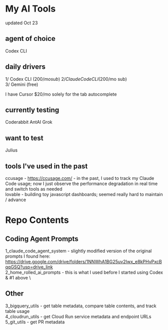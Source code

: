 # My AI Tools
updated Oct 23

## agent of choice
Codex CLI

## daily drivers
1/ Codex CLI ($200/mo sub)\
2/ Claude Code CLI ($200/mo sub)\
3/ Gemini (free)

I have Cursor $20/mo solely for the tab autocomplete

## currently testing
Coderabbit
AntAI
Grok

## want to test
Julius

## tools I've used in the past
ccusage - https://ccusage.com/ - in the past, I used to track my Claude Code usage; now I just observe the performance degradation in real time and switch tools as needed \
lovable - building toy javascript dashboards; seemed really hard to maintain / advance

# Repo Contents
## Coding Agent Prompts
1_claude_code_agent_system - slightly modified version of the original prompts I found here: https://drive.google.com/drive/folders/1NNWhA1BG25uv2Iwx_e8kPHvPxcBqqGSQ?usp=drive_link \
2_home_rolled_ai_prompts - this is what I used before I started using Codex & #1 above \
## Other
3_bigquery_utils - get table metadata, compare table contents, and track table usage \
4_cloudrun_utils - get Cloud Run service metadata and endpoint URLs \
5_git_utils - get PR metadata



